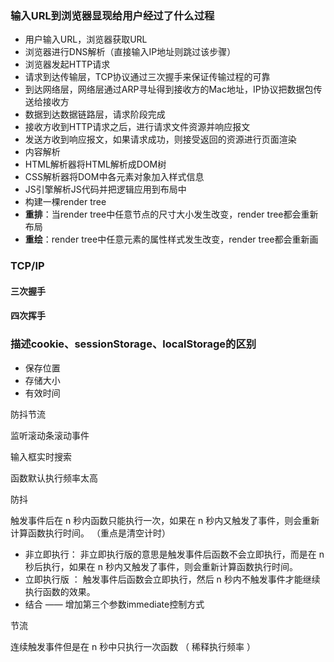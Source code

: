
### 输入URL到浏览器显现给用户经过了什么过程
- 用户输入URL，浏览器获取URL
- 浏览器进行DNS解析（直接输入IP地址则跳过该步骤）
- 浏览器发起HTTP请求
- 请求到达传输层，TCP协议通过三次握手来保证传输过程的可靠
- 到达网络层，网络层通过ARP寻址得到接收方的Mac地址，IP协议把数据包传送给接收方
- 数据到达数据链路层，请求阶段完成
- 接收方收到HTTP请求之后，进行请求文件资源并响应报文
- 发送方收到响应报文，如果请求成功，则接受返回的资源进行页面渲染
- 内容解析
- HTML解析器将HTML解析成DOM树
- CSS解析器将DOM中各元素对象加入样式信息
- JS引擎解析JS代码并把逻辑应用到布局中
- 构建一棵render tree
- **重排**：当render tree中任意节点的尺寸大小发生改变，render tree都会重新布局
- **重绘**：render tree中任意元素的属性样式发生改变，render tree都会重新画
### TCP/IP
#### 三次握手
#### 四次挥手
### 描述cookie、sessionStorage、localStorage的区别
- 保存位置
- 存储大小
- 有效时间

防抖节流

监听滚动条滚动事件

输入框实时搜索

函数默认执行频率太高

防抖

 触发事件后在 n 秒内函数只能执行一次，如果在 n 秒内又触发了事件，则会重新计算函数执行时间。 （重点是清空计时）

- 非立即执行： 非立即执行版的意思是触发事件后函数不会立即执行，而是在 n 秒后执行，如果在 n 秒内又触发了事件，则会重新计算函数执行时间。 
- 立即执行版 ： 触发事件后函数会立即执行，然后 n 秒内不触发事件才能继续执行函数的效果。 
- 结合 —— 增加第三个参数immediate控制方式

节流

 连续触发事件但是在 n 秒中只执行一次函数 （ 稀释执行频率 ）
